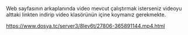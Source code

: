 Web sayfasının arkaplanında video mevcut çalıştırmak isterseniz videoyu alttaki linkten indirip video klasörünün içine koymanız gerekmekte.

https://www.dosya.tc/server3/8lev6t/27806-365891144.mp4.html

